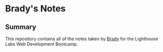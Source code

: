 # Brady's Notes

## Summary

This repository contains all of the notes taken by [Brady](https://github.com/Brady-Blanchard) for the Lighthouse Labs Web Development Bootcamp.